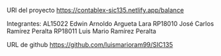 URl del proyecto
https://contablex-sic135.netlify.app/balance

Integrantes:
AL15022	Edwin Arnoldo Argueta Lara
RP18010	José Carlos Ramírez Peralta
RP18011	Luis Mario Ramírez Peralta

URL de github
https://github.com/luismarioram99/SIC135